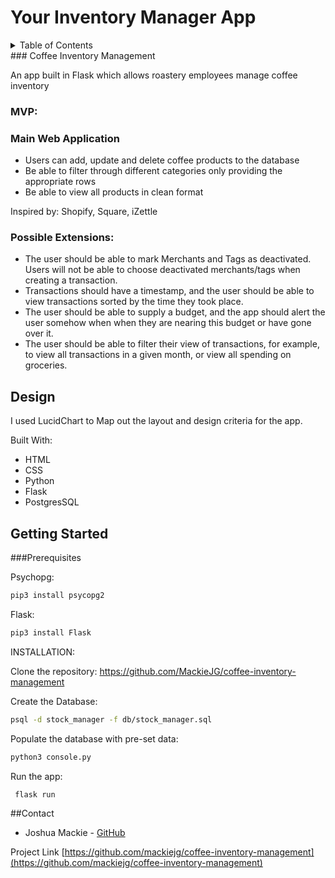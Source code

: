 # Your Inventory Manager App

<!-- TABLE OF CONTENTS -->
<details>
  <summary>Table of Contents</summary>
  <ol>
    <li>
      <a href="#about">About</a>
      <ul>
        <li><a href="#design">Design</a></li>
        <li><a href="#built-with">Built With</a></li>
        <li><a href="#reflections">Reflections</a></li>
      </ul>
    </li>
    <li>
      <a href="#getting-started">Getting Started</a>
      <ul>
        <li><a href="#installation">Installation</a></li>
      </ul>
    </li>
    <li><a href="#contact">Contact</a></li>
    <li><a href="#acknowledgments">Acknowledgments</a></li>
  </ol>
</details>
<!-- ABOUT -->
### Coffee Inventory Management

An app built in Flask which allows roastery employees manage coffee inventory

### MVP:

### Main Web Application
* Users can add, update and delete coffee products to the database
* Be able to filter through different categories only providing the appropriate rows
* Be able to view all products in clean format

Inspired by:
Shopify, Square, iZettle

### Possible Extensions:

* The user should be able to mark Merchants and Tags as deactivated. Users will not be able to choose deactivated merchants/tags when creating a transaction. 
* Transactions should have a timestamp, and the user should be able to view transactions sorted by the time they took place.
* The user should be able to supply a budget, and the app should alert the user somehow when when they are nearing this budget or have gone over it.
* The user should be able to filter their view of transactions, for example, to view all transactions in a given month, or view all spending on groceries.
<!-- DESIGN -->
## Design
I used LucidChart to Map out the layout and design criteria for the app. 

<!-- Built With -->
Built With:

* HTML
* CSS
* Python
* Flask
* PostgresSQL

<!-- GETTING STARTED -->
## Getting Started
###Prerequisites

Psychopg:
```sh
pip3 install psycopg2
```
Flask:
```sh
pip3 install Flask
```
INSTALLATION:

Clone the repository:
https://github.com/MackieJG/coffee-inventory-management

Create the Database:
```sh
psql -d stock_manager -f db/stock_manager.sql
```
Populate the database with pre-set data:
```sh
python3 console.py
```
Run the app:
```sh
 flask run
```
<!-- CONTACT -->
##Contact

* Joshua Mackie - [GitHub](https://github.com/mackiejg)

Project Link [https://github.com/mackiejg/coffee-inventory-management](https://github.com/mackiejg/coffee-inventory-management)




